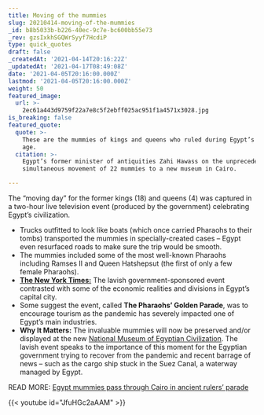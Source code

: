 ```yaml
---
title: Moving of the mummies
slug: 20210414-moving-of-the-mummies
_id: b8b5033b-b226-40ec-9c7e-bc600bb55e73
_rev: gzsIxkhSGQWrSyyf7HcdiP
type: quick_quotes
draft: false
_createdAt: '2021-04-14T20:16:22Z'
_updatedAt: '2021-04-17T08:49:08Z'
date: '2021-04-05T20:16:00.000Z'
lastmod: '2021-04-05T20:16:00.000Z'
weight: 50
featured_image:
  url: >-
    2ec61a443d9759f22a7e8c5f2ebff025ac951f1a4571x3028.jpg
is_breaking: false
featured_quote:
  quote: >-
    These are the mummies of kings and queens who ruled during Egypt’s golden
    age.
  citation: >-
    Egypt’s former minister of antiquities Zahi Hawass on the unprecedented
    simultaneous movement of 22 mummies to a new museum in Cairo.

---
```

The “moving day” for the former kings (18) and queens (4) was captured in a two-hour live television event (produced by the government) celebrating Egypt’s civilization.

* Trucks outfitted to look like boats (which once carried Pharaohs to their tombs) transported the mummies in specially-created cases – Egypt even resurfaced roads to make sure the trip would be smooth.
* The mummies included some of the most well-known Pharaohs including Ramses II and Queen Hatshepsut (the first of only a few female Pharaohs).
* [**The New York Times:**](https://www.nytimes.com/2021/04/03/world/middleeast/cairo-mummies-parade.html) The lavish government-sponsored event contrasted with some of the economic realities and divisions in Egypt’s capital city.
* Some suggest the event, called **The Pharaohs’ Golden Parade**, was to encourage tourism as the pandemic has severely impacted one of Egypt’s main industries.
* **Why It Matters:** The invaluable mummies will now be preserved and/or displayed at the new [National Museum of Egyptian Civilization](https://nmec.gov.eg). The lavish event speaks to the importance of this moment for the Egyptian government trying to recover from the pandemic and recent barrage of news – such as the cargo ship stuck in the Suez Canal, a waterway managed by Egypt.

  
READ MORE: [Egypt mummies pass through Cairo in ancient rulers’ parade](https://www.bbc.com/news/world-middle-east-56508475)



{{< youtube id="JfuHGc2aAAM" >}}